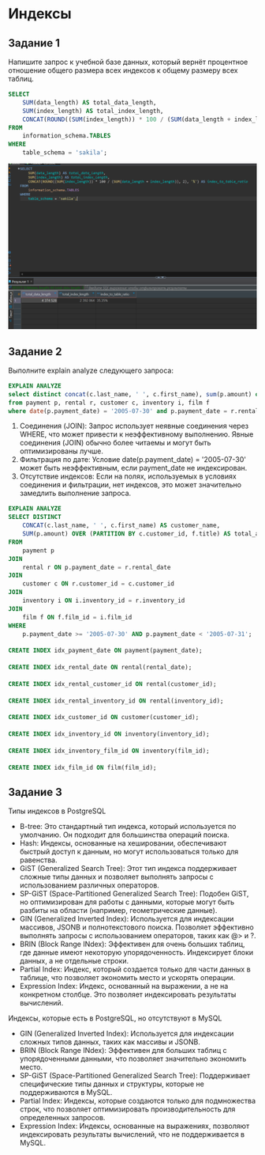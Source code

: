 # Индексы

## Задание 1

Напишите запрос к учебной базе данных, который вернёт процентное отношение общего размера всех индексов к общему размеру всех таблиц.

```sql
SELECT
    SUM(data_length) AS total_data_length,
    SUM(index_length) AS total_index_length,
    CONCAT(ROUND((SUM(index_length)) * 100 / (SUM(data_length + index_length)), 2), '%') AS index_to_table_ratio
FROM
    information_schema.TABLES
WHERE
    table_schema = 'sakila';
```

![relation](./img/relation.png)

## Задание 2

Выполните explain analyze следующего запроса:

```sql
EXPLAIN ANALYZE
select distinct concat(c.last_name, ' ', c.first_name), sum(p.amount) over (partition by c.customer_id, f.title)
from payment p, rental r, customer c, inventory i, film f
where date(p.payment_date) = '2005-07-30' and p.payment_date = r.rental_date and r.customer_id = c.customer_id and i.inventory_id = r.inventory_id
```

1. Соединения (JOIN): Запрос использует неявные соединения через WHERE, что может привести к неэффективному выполнению. Явные соединения (JOIN) обычно более читаемы и могут быть оптимизированы лучше.
2. Фильтрация по дате: Условие date(p.payment_date) = '2005-07-30' может быть неэффективным, если payment_date не индексирован.
3. Отсутствие индексов: Если на полях, используемых в условиях соединения и фильтрации, нет индексов, это может значительно замедлить выполнение запроса.

```sql
EXPLAIN ANALYZE
SELECT DISTINCT
    CONCAT(c.last_name, ' ', c.first_name) AS customer_name,
    SUM(p.amount) OVER (PARTITION BY c.customer_id, f.title) AS total_amount
FROM
    payment p
JOIN
    rental r ON p.payment_date = r.rental_date
JOIN
    customer c ON r.customer_id = c.customer_id
JOIN
    inventory i ON i.inventory_id = r.inventory_id
JOIN
    film f ON f.film_id = i.film_id
WHERE
    p.payment_date >= '2005-07-30' AND p.payment_date < '2005-07-31';

CREATE INDEX idx_payment_date ON payment(payment_date);

CREATE INDEX idx_rental_date ON rental(rental_date);

CREATE INDEX idx_rental_customer_id ON rental(customer_id);

CREATE INDEX idx_rental_inventory_id ON rental(inventory_id);

CREATE INDEX idx_customer_id ON customer(customer_id);

CREATE INDEX idx_inventory_id ON inventory(inventory_id);

CREATE INDEX idx_inventory_film_id ON inventory(film_id);

CREATE INDEX idx_film_id ON film(film_id);
```

## Задание 3

Типы индексов в PostgreSQL

- B-tree: Это стандартный тип индекса, который используется по умолчанию. Он подходит для большинства операций поиска.
- Hash: Индексы, основанные на хешировании, обеспечивают быстрый доступ к данным, но могут использоваться только для равенства.
- GiST (Generalized Search Tree): Этот тип индекса поддерживает сложные типы данных и позволяет выполнять запросы с использованием различных операторов.
- SP-GiST (Space-Partitioned Generalized Search Tree): Подобен GiST, но оптимизирован для работы с данными, которые могут быть разбиты на области (например, геометрические данные).
- GIN (Generalized Inverted Index): Используется для индексации массивов, JSONB и полнотекстового поиска. Позволяет эффективно выполнять запросы с использованием операторов, таких как @> и ?.
- BRIN (Block Range INdex): Эффективен для очень больших таблиц, где данные имеют некоторую упорядоченность. Индексирует блоки данных, а не отдельные строки.
- Partial Index: Индекс, который создается только для части данных в таблице, что позволяет экономить место и ускорять операции.
- Expression Index: Индекс, основанный на выражении, а не на конкретном столбце. Это позволяет индексировать результаты вычислений.

Индексы, которые есть в PostgreSQL, но отсутствуют в MySQL

- GIN (Generalized Inverted Index): Используется для индексации сложных типов данных, таких как массивы и JSONB.
- BRIN (Block Range INdex): Эффективен для больших таблиц с упорядоченными данными, что позволяет значительно экономить место.
- SP-GiST (Space-Partitioned Generalized Search Tree): Поддерживает специфические типы данных и структуры, которые не поддерживаются в MySQL.
- Partial Index: Индексы, которые создаются только для подмножества строк, что позволяет оптимизировать производительность для определенных запросов.
- Expression Index: Индексы, основанные на выражениях, позволяют индексировать результаты вычислений, что не поддерживается в MySQL.
